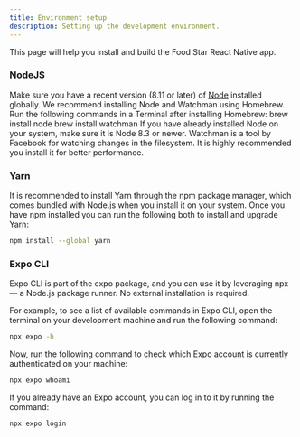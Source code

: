 ```yaml
---
title: Environment setup
description: Setting up the development environment.
---
```


This page will help you install and build the Food Star React Native app.

### NodeJS
Make sure you have a recent version (8.11 or later) of [Node](https://nodejs.org/en/download) installed globally. We recommend installing Node and Watchman using Homebrew. Run the following commands in a Terminal after installing Homebrew: brew install node brew install watchman If you have already installed Node on your system, make sure it is Node 8.3 or newer. Watchman is a tool by Facebook for watching changes in the filesystem. It is highly recommended you install it for better performance.

### Yarn
It is recommended to install Yarn through the npm package manager, which comes bundled with Node.js when you install it on your system.
Once you have npm installed you can run the following both to install and upgrade Yarn:
```sh
npm install --global yarn
```
### Expo CLI
Expo CLI is part of the expo package, and you can use it by leveraging npx — a Node.js package runner. No external installation is required.

For example, to see a list of available commands in Expo CLI, open the terminal on your development machine and run the following command:
```sh
npx expo -h
```

Now, run the following command to check which Expo account is currently authenticated on your machine:
```sh
npx expo whoami
```

If you already have an Expo account, you can log in to it by running the command:
```sh
npx expo login
```
